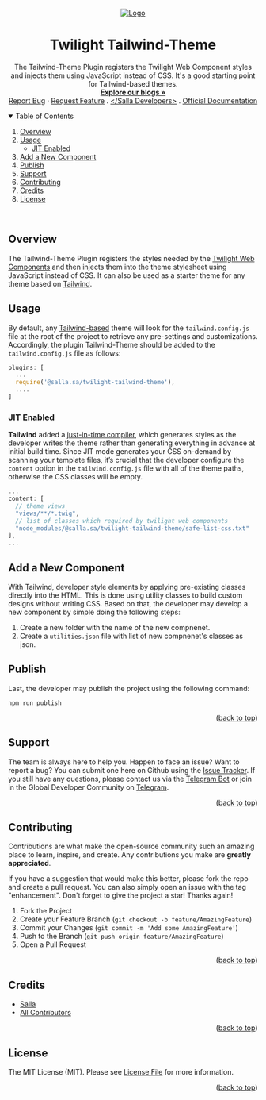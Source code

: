 
<div id="top"></div>
<br />
<div align="center"> 
  <a href="https://salla.dev"> 
    <img src="https://salla.dev/wp-content/uploads/2023/03/1-Light.png" alt="Logo"> 
  </a>
  <h1 align="center">Twilight Tailwind-Theme</h1>
  <p align="center">
    The Tailwind-Theme Plugin registers the <a ref="https://github.com/SallaApp/twilight-components">Twilight Web Component</a> styles and injects them using JavaScript instead of CSS. It's a good starting point for Tailwind-based themes.
    <br />
    <a href="https://salla.dev/"><strong>Explore our blogs »</strong></a>
    <br />
    <a href="https://github.com/SallaApp/twilight-components/edit/master/packages/tailwind-theme/issues/new">Report Bug</a> · 
    <a href="https://github.com/SallaApp/twilight-components/edit/master/packages/tailwind-theme/discussions/new">Request Feature</a> . <a href="https://t.me/salladev">&lt;/Salla Developers&gt;</a> . <a href="https://docs.salla.dev/docs/twilight-themes-documentation">Official Documentation</a> 
  </p>
</div>

<!-- TABLE OF CONTENTS -->
<details open>
  <summary>Table of Contents</summary>
<ol>
<li><a  href="#overview">Overview</a></li>
<li><a  href="#usage">Usage</a>
<ul>
<li><a  href="#jit-enabled">JIT Enabled</a></li>
</ul>
</li>
<li><a  href="#add-a-new-component">Add a New Component</a></li>
<li><a  href="#publish">Publish</a></li>
<li><a  href="#support">Support</a></li>
<li><a  href="#contributing">Contributing</a></li>
<li><a  href="#credits">Credits</a></li>
<li><a  href="#license">License</a></li>
</ol>
</details>

<br>

## Overview
The Tailwind-Theme Plugin registers the styles needed by the [Twilight Web Components](https://github.com/SallaApp/twilight-components) and then injects them into the theme stylesheet using JavaScript instead of CSS. It can also be used as a starter theme for any theme based on [Tailwind](https://tailwindcss.com/).
  
## Usage 
By default, any [Tailwind-based](https://tailwindcss.com/) theme will look for the `tailwind.config.js` file at the root of the project to retrieve any pre-settings and customizations. Accordingly, the plugin Tailwind-Theme should be added to the `tailwind.config.js` file as follows:

```js
plugins: [
  ...
  require('@salla.sa/twilight-tailwind-theme'),
  ....
]
```

### JIT Enabled

**Tailwind** added a [just-in-time compiler](https://v2.tailwindcss.com/docs/just-in-time-mode), which generates styles as the developer writes the theme rather than generating everything in advance at initial build time. Since JIT mode generates your CSS on-demand by scanning your template files, it’s crucial that the developer configure the `content` option in the `tailwind.config.js` file with all of the theme paths, otherwise the CSS classes will be empty.


```js title="tailwind.config.js"
...
content: [
  // theme views
  "views/**/*.twig",
  // list of classes which required by twilight web components
  "node_modules/@salla.sa/twilight-tailwind-theme/safe-list-css.txt"
],
...
```

 ## Add a New Component

 With Tailwind, developer style elements by applying pre-existing classes directly into the HTML. This is done using utility classes to build custom designs without writing CSS. Based on that, the developer may develop a new component by simple doing the following steps: 

 1. Create a new folder with the name of the new compnenet.
 2. Create a `utilities.json` file with list of new compnenet's classes as json.
 
## Publish 
Last, the developer may publish the project using the following command:
```
npm run publish
```


<p align="right">(<a href="#top">back to top</a>)</p>




## Support

The team is always here to help you. Happen to face an issue? Want to report a bug? You can submit one here on Github using the [Issue Tracker](https://github.com/SallaApp/theme-raed/issues/new). If you still have any questions, please contact us via the [Telegram Bot](https://t.me/SallaSupportBot) or join in the Global Developer Community on [Telegram](https://t.me/salladev).

<p align="right">(<a href="#top">back to top</a>)</p>

## Contributing

Contributions are what make the open-source community such an amazing place to learn, inspire, and create.
Any contributions you make are **greatly appreciated**.

If you have a suggestion that would make this better, please fork the repo and create a pull request.
You can also simply open an issue with the tag "enhancement". Don't forget to give the project a star! Thanks again!

1. Fork the Project
2. Create your Feature Branch (`git checkout -b feature/AmazingFeature`)
3. Commit your Changes (`git commit -m 'Add some AmazingFeature'`)
4. Push to the Branch (`git push origin feature/AmazingFeature`)
5. Open a Pull Request

<p align="right">(<a href="#top">back to top</a>)</p>

## Credits
- [Salla](https://github.com/sallaApp)
- [All Contributors](../../contributors)
<p align="right">(<a href="#top">back to top</a>)</p>

## License
The MIT License (MIT). Please see [License File](LICENSE.md) for more information.
<p align="right">(<a href="#top">back to top</a>)</p>
